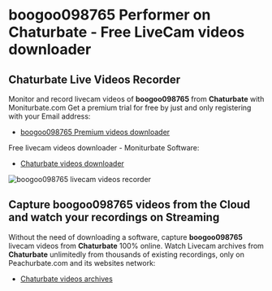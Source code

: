 # boogoo098765 Performer on Chaturbate - Free LiveCam videos downloader

## Chaturbate Live Videos Recorder

Monitor and record livecam videos of **boogoo098765** from **Chaturbate** with Moniturbate.com
Get a premium trial for free by just and only registering with your Email address:
* [boogoo098765 Premium videos downloader](https://moniturbate.com/request-demo-licence-key.html)

Free livecam videos downloader - Moniturbate Software:
* [Chaturbate videos downloader](https://moniturbate.com/moniturbate-download-software.html)

![boogoo098765 livecam videos recorder](https://peachurnet.com/templates/moniturbate-software.png)


## Capture boogoo098765 videos from the Cloud and watch your recordings on Streaming

Without the need of downloading a software, capture **boogoo098765** livecam videos from **Chaturbate** 100% online.
Watch Livecam archives from **Chaturbate** unlimitedly from thousands of existing recordings, only on Peachurbate.com and its websites network:
* [Chaturbate videos archives](https://peachurnet.com/)